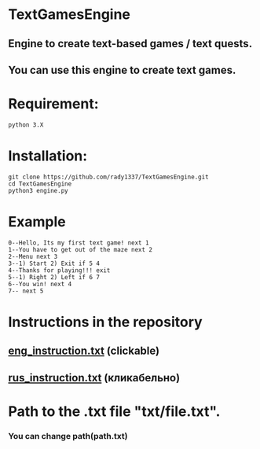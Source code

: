 # TextGamesEngine

## Engine to create text-based games / text quests.

## You can use this engine to create text games.

# Requirement:
```
python 3.X
```

# Installation:
```
git clone https://github.com/rady1337/TextGamesEngine.git
cd TextGamesEngine
python3 engine.py
```
# Example

```
0--Hello, Its my first text game! next 1
1--You have to get out of the maze next 2
2--Menu next 3
3--1) Start 2) Exit if 5 4 
4--Thanks for playing!!! exit
5--1) Right 2) Left if 6 7
6--You win! next 4
7-- next 5
```

# Instructions in the repository
## [eng_instruction.txt](https://github.com/rady1337/TextGamesEngine/blob/master/eng_instruction.txt) (clickable)
## [rus_instruction.txt](https://github.com/rady1337/TextGamesEngine/blob/master/rus_instruction.txt) (кликабельно)


# Path to the .txt file "txt/file.txt".
### You can change path(path.txt)
